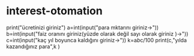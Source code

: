 # interest-otomation
print("ücretinizi giriniz")
a=int(input("para mktarını giriniz->"))
b=int(input("faiz oranını giriniz(yüzde olarak değil sayı olarak giriniz )->"))
c=int(input("kaç yıl boyunca kaldığını giriniz->"))
k=a*b*c/100
print(c,"yılda kazandığınız para",k )
